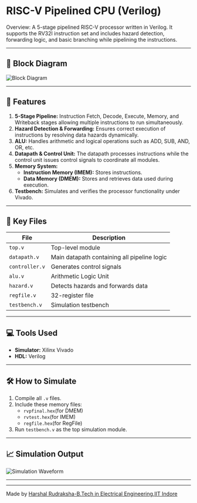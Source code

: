 # RISC-V Pipelined CPU (Verilog)

Overview: A 5-stage pipelined RISC-V processor written in Verilog. It supports the RV32I instruction set and includes hazard detection, forwarding logic, and basic branching while pipelining the instructions.

---

## 🧠 Block Diagram

![Block Diagram](assets/block_diagram.png)

---

## 🚀 Features

1. **5-Stage Pipeline:** Instruction Fetch, Decode, Execute, Memory, and Writeback stages allowing multiple instructions to run simultaneously.
2. **Hazard Detection & Forwarding:** Ensures correct execution of instructions by resolving data hazards dynamically.
3. **ALU:** Handles arithmetic and logical operations such as ADD, SUB, AND, OR, etc.
4. **Datapath & Control Unit:** The datapath processes instructions while the control unit issues control signals to coordinate all modules.
5. **Memory System:**  
   - **Instruction Memory (IMEM):** Stores instructions.  
   - **Data Memory (DMEM):** Stores and retrieves data used during execution.
6. **Testbench:** Simulates and verifies the processor functionality under Vivado.

---

## 📁 Key Files

| File           | Description                                |
|----------------|--------------------------------------------|
| `top.v`        | Top-level module                           |
| `datapath.v`   | Main datapath containing all pipeline logic |
| `controller.v` | Generates control signals                  |
| `alu.v`        | Arithmetic Logic Unit                      |
| `hazard.v`     | Detects hazards and forwards data          |
| `regfile.v`    | 32-register file                           |
| `testbench.v`  | Simulation testbench                       |

---

## 💻 Tools Used

- **Simulator:** Xilinx Vivado  
- **HDL:** Verilog

---

## 🛠️ How to Simulate

1. Compile all `.v` files.
2. Include these memory files:
   - `rvpfinal.hex`(for DMEM)
   - `rvtest.hex`(for IMEM)
   - `regfile.hex`(for RegFile)
3. Run `testbench.v` as the top simulation module.

---

## 📈 Simulation Output

![Simulation Waveform](assets/waveform.png)

---


---

Made  by [Harshal Rudraksha-B.Tech in Electrical Engineering,IIT Indore](https://github.com/harshalrudraksha)
